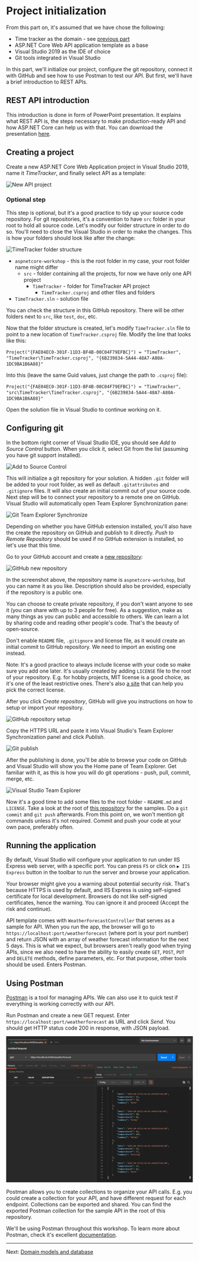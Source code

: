 # Project initialization

From this part on, it's assumed that we have chose the following:
- Time tracker as the domain - see [previous part](03-choosing-a-domain.md)
- ASP.NET Core Web API application template as a base
- Visual Studio 2019 as the IDE of choice
- Git tools integrated in Visual Studio

In this part, we'll initialize our project, configure the git repository, connect it with GitHub and see how to use Postman to test our API. But first, we'll have a brief introduction to REST APIs.

## REST API introduction

This introduction is done in form of PowerPoint presentation. It explains what REST API is, the steps necessary to make production-ready API and how ASP.NET Core can help us with that. You can download the presentation [here](rest-api-introduction.pptx).

## Creating a project

Create a new ASP.NET Core Web Application project in Visual Studio 2019, name it *TimeTracker*, and finally select API as a template:

![New API project](images/vs-new-aspnetcore-api.png)

### Optional step

This step is optional, but it's a good practice to tidy up your source code repository. For git repositories, it's a convention to have `src` folder in your root to hold all source code. Let's modify our folder structure in order to do so. You'll need to close the Visual Studio in order to make the changes. This is how your folders should look like after the change:

![TimeTracker folder structure](images/timetracker-src-folder.png)

- `aspnetcore-workshop` - this is the root folder in my case, your root folder name might differ
    - `src` - folder containing all the projects, for now we have only one API project
        - `TimeTracker` - folder for TimeTracker API project
            - `TimeTracker.csproj` and other files and folders
- `TimeTracker.sln` - solution file

You can check the structure in this GitHub repository. There will be other folders next to `src`, like `test`, `doc`, etc.

Now that the folder structure is created, let's modify `TimeTracker.sln` file to point to a new location of `TimeTracker.csproj` file. Modify the line that looks like this:

    Project("{FAE04EC0-301F-11D3-BF4B-00C04F79EFBC}") = "TimeTracker", "TimeTracker\TimeTracker.csproj", "{6B239834-5A44-48A7-A80A-1DC9BA1B6A88}"

Into this (leave the same Guid values, just change the path to `.csproj` file):

    Project("{FAE04EC0-301F-11D3-BF4B-00C04F79EFBC}") = "TimeTracker", "src\TimeTracker\TimeTracker.csproj", "{6B239834-5A44-48A7-A80A-1DC9BA1B6A88}"

Open the solution file in Visual Studio to continue working on it.

## Configuring git

In the bottom right corner of Visual Studio IDE, you should see *Add to Source Control* button. When you click it, select Git from the list (assuming you have git support installed).

![Add to Source Control](images/vs-add-to-source-control.png)

This will initialize a git repository for your solution. A hidden `.git` folder will be added to your root folder, as well as default `.gitattributes` and `.gitignore` files. It will also create an initial commit out of your source code. Next step will be to connect your repository to a remote one on GitHub. Visual Studio will automatically open Team Explorer Synchronization pane:

![Git Team Explorer Synchronize](images/vs-git-add-remote.png)

Depending on whether you have GitHub extension installed, you'll also have the create the repository on GitHub and publish to it directly. *Push to Remote Repository* should be used if no GitHub extension is installed, so let's use that this time.

Go to your GitHub account and create a [new repository](https://github.com/new):

![GitHub new repository](images/github-new-repository.png)

In the screenshot above, the repository name is `aspnetcore-workshop`, but you can name it as you like. Description should also be provided, especially if the repository is a public one.

You can choose to create private repository, if you don't want anyone to see it (you can share with up to 3 people for free). As a suggestion, make as many things as you can public and accessible to others. We can learn a lot by sharing code and reading other people's code. That's the beauty of open-source.

Don't enable `README` file, `.gitignore` and license file, as it would create an initial commit to GitHub repository. We need to import an existing one instead.

Note: It's a good practice to always include license with your code so make sure you add one later. It's usually created by adding `LICENSE` file to the root of your repository. E.g. for hobby projects, MIT license is a good choice, as it's one of the least restrictive ones. There's also [a site](https://choosealicense.com/) that can help you pick the correct license.

After you click *Create repository*, GitHub will give you instructions on how to setup or import your repository.

![GitHub repository setup](images/github-setup-repository.png)

Copy the HTTPS URL and paste it into Visual Studio's Team Explorer Synchronization panel and click *Publish*.

![Git publish](images/vs-git-publish.png)

After the publishing is done, you'll be able to browse your code on GitHub and Visual Studio will show you the Home pane of Team Explorer. Get familiar with it, as this is how you will do git operations - push, pull, commit, merge, etc.

![Visual Studio Team Explorer](images/vs-git-team-explorer.png)

Now it's a good time to add some files to the root folder - `README.md` and `LICENSE`. Take a look at the root of [this repository](https://github.com/miroslavpopovic/aspnetcore-workshop) for the samples. Do a `git commit` and `git push` afterwards. From this point on, we won't mention git commands unless it's not required. Commit and push your code at your own pace, preferably often.

## Running the application

By default, Visual Studio will configure your application to run under IIS Express web server, with a specific port. You can press `F5` or click on `▶️ IIS Express` button in the toolbar to run the server and browse your application.

Your browser might give you a warning about potential security risk. That's because HTTPS is used by default, and IIS Express is using self-signed certificate for local development. Browsers do not like self-signed certificates, hence the warning. You can ignore it and proceed (Accept the risk and continue).

API template comes with `WeatherForecastController` that serves as a sample for API. When you run the app, the browser will go to `https://localhost:port/weatherforecast` (where port is your port number) and return JSON with an array of weather forecast information for the next 5 days. This is what we expect, but browsers aren't really good when trying APIs, since we also need to have the ability to easily create `GET`, `POST`, `PUT` and `DELETE` methods, define parameters, etc. For that purpose, other tools should be used. Enters Postman.

## Using Postman

[Postman](https://www.getpostman.com/) is a tool for managing APIs. We can also use it to quick test if everything is working correctly with our API.

Run Postman and create a new GET request. Enter `https://localhost:port/weatherforecast` as URL and click *Send*. You should get HTTP status code 200 in response, with JSON payload.

![Postman first request](images/postman-first-request.png)

Postman allows you to create collections to organize your API calls. E.g. you could create a collection for your API, and have different request for each endpoint. Collections can be exported and shared. You can find the exported Postman collection for the sample API in the root of this repository.

We'll be using Postman throughout this workshop. To learn more about Postman, check it's excellent [documentation](https://learning.getpostman.com/).

-------

Next: [Domain models and database](05-domain-models-and-database.md)
